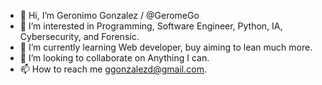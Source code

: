 - 👋 Hi, I’m Geronimo Gonzalez / @GeromeGo
- 👀 I’m interested in Programming, Software Engineer, Python, IA, Cybersecurity, and Forensic.
- 🌱 I’m currently learning Web developer, buy aiming to lean much more.
- 💞️ I’m looking to collaborate on Anything I can.
- 📫 How to reach me ggonzalezd@gmail.com.

<!---
GeromeGo/GeromeGo is a ✨ special ✨ repository because its `README.md` (this file) appears on your GitHub profile.
You can click the Preview link to take a look at your changes.
--->
